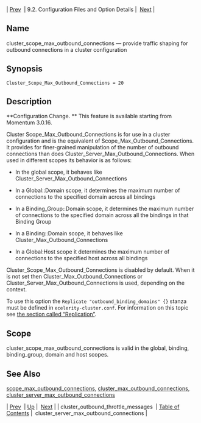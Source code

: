 | [Prev](conf.ref.cluster_outbound_throttle_messages)  | 9.2. Configuration Files and Option Details |  [Next](conf.ref.cluster_server_max_outbound_connections.php) |

<a name="conf.ref.cluster_scope_max_outbound_connections"></a>
## Name

cluster_scope_max_outbound_connections — provide traffic shaping for outbound connections in a cluster configuration

## Synopsis

`Cluster_Scope_Max_Outbound_Connections = 20`

<a name="idp8623520"></a>
## Description

**Configuration Change. ** This feature is available starting from Momentum 3.0.16.

Cluster Scope_Max_Outbound_Connections is for use in a cluster configuration and is the equivalent of Scope_Max_Outbound_Connections. It provides for finer-grained manipulation of the number of outbound connections than does Cluster_Server_Max_Outbound_Connections. When used in different scopes its behavior is as follows:

*   In the global scope, it behaves like Cluster_Server_Max_Outbound_Connections

*   In a Global::Domain scope, it determines the maximum number of connections to the specified domain across all bindings

*   In a Binding_Group::Domain scope, it determines the maximum number of connections to the specified domain across all the bindings in that Binding Group

*   In a Binding::Domain scope, it behaves like Cluster_Max_Outbound_Connections

*   In a Global:Host scope it determines the maximum number of connections to the specified host across all bindings

Cluster_Scope_Max_Outbound_Connections is disabled by default. When it is not set then Cluster_Max_Outbound_Connections or Cluster_Server_Max_Outbound_Connections is used, depending on the context.

To use this option the `Replicate "outbound_binding_domains" {}` stanza must be defined in `ecelerity-cluster.conf`. For information on this topic see [the section called “Replication”](ecelerity-cluster.conf#ecelerity-cluster.conf.replication "Replication").

<a name="idp8636480"></a>
## Scope

cluster_scope_max_outbound_connections is valid in the global, binding, binding_group, domain and host scopes.

<a name="idp8638192"></a>
## See Also

[scope_max_outbound_connections](conf.ref.scope_max_outbound_connections "scope_max_outbound_connections"), [cluster_max_outbound_connections](conf.ref.cluster_max_outbound_connections.php "cluster_max_outbound_connections"), [cluster_server_max_outbound_connections](conf.ref.cluster_server_max_outbound_connections.php "cluster_server_max_outbound_connections")

| [Prev](conf.ref.cluster_outbound_throttle_messages)  | [Up](conf.ref.files.php) |  [Next](conf.ref.cluster_server_max_outbound_connections.php) |
| cluster_outbound_throttle_messages  | [Table of Contents](index) |  cluster_server_max_outbound_connections |
